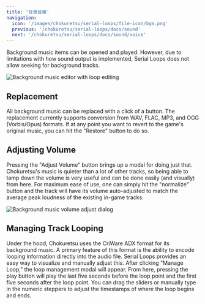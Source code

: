```yaml
---
title: '背景音樂'
navigation:
  icon: '/images/chokuretsu/serial-loops/file-icon/bgm.png'
  previous: '/chokuretsu/serial-loops/docs/sound'
  next: '/chokuretsu/serial-loops/docs/sound/voice'
---
```


Background music items can be opened and played. However, due to limitations with how sound output is implemented, Serial Loops does not allow
seeking for background tracks. 

![Background music editor with loop editing](/images/chokuretsu/serial-loops/bgm-loop-editing.png)

## Replacement
All background music can be replaced with a click of a button. The replacement currently supports conversion from WAV, FLAC, MP3, and OGG (Vorbis/Opus) formats.
If at any point you want to revert to the game's original music, you can hit the "Restore" button to do so.

## Adjusting Volume
Pressing the "Adjust Volume" button brings up a modal for doing just that. Chokuretsu's music is quieter than a lot of other tracks, so being able to tamp
down the volume is very useful and can be done easily (and visually) from here. For maximum ease of use, one can simply hit the "normalize" button and the
track will have its volume auto-adjusted to match the average peak loudness of the existing in-game tracks.

![Background music volume adjust dialog](/images/chokuretsu/serial-loops/bgm-volume-editing.png)

## Managing Track Looping
Under the hood, Chokuretsu uses the CriWare ADX format for its background music. A primary feature of this format is the ability to encode looping
information directly into the audio file. Serial Loops provides an easy way to visualize and manually adjust this. After clicking "Manage Loop," the
loop management modal will appear. From here, pressing the play button will play the last five seconds before the loop point and the first five seconds
after the loop point. You can drag the sliders or manually type in the numeric steppers to adjust the timestamps of where the loop begins and ends.